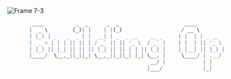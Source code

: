 

![Frame 7-3](https://github.com/opentypescript/.github/assets/73933669/f04b64a8-9907-4885-84e0-82341b05226e)


```Typescript
        ____          _  _      _  _                     ____                            _____                               
       |  _ \        (_)| |    | |(_)                   / __ \                          / ____|                              
       | |_) | _   _  _ | |  __| | _  _ __    __ _     | |  | | _ __    ___  _ __      | (___    ___   _   _  _ __  ___  ___ 
       |  _ < | | | || || | / _` || || '_ \  / _` |    | |  | || '_ \  / _ \| '_ \      \___ \  / _ \ | | | || '__|/ __|/ _ \
       | |_) || |_| || || || (_| || || | | || (_| |    | |__| || |_) ||  __/| | | |     ____) || (_) || |_| || |  | (__|  __/
       |____/  \__,_||_||_| \__,_||_||_| |_| \__, |     \____/ | .__/  \___||_| |_|    |_____/  \___/  \__,_||_|   \___|\___|
                                              __/ |            | |                                                           
                                             |___/             |_|
```








<!--






**Here are some ideas to get you started:**

🙋‍♀️ A short introduction - what is your organization all about?
🌈 Contribution guidelines - how can the community get involved?
👩‍💻 Useful resources - where can the community find your docs? Is there anything else the community should know?
🍿 Fun facts - what does your team eat for breakfast?
🧙 Remember, you can do mighty things with the power of [Markdown](https://docs.github.com/github/writing-on-github/getting-started-with-writing-and-formatting-on-github/basic-writing-and-formatting-syntax)
-->
